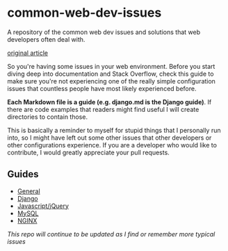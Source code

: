 # common-web-dev-issues
A repository of the common web dev issues and solutions that web developers often deal with.
 
[original article](http://ericsu.me/tech/2016/01/25/common-web-dev-issues.html)

So you're having some issues in your web environment. Before you start diving
deep into documentation and Stack Overflow, check this guide to make sure you're not
experiencing one of the really simple configuration issues that countless people have most likely experienced
before. 

**Each Markdown file is a guide (e.g. django.md is the Django guide)**. If there are code examples that readers might find
useful I will create directories to contain those.

This is basically a reminder to myself for stupid things that I personally run into, so I might have left
out some other issues that other developers or other configurations experience. If you are a developer who would
like to contribute, I would greatly appreciate your pull requests.

## Guides
- [General](guides/general.md)
- [Django](guides/django.md)
- [Javascript/jQuery](guides/javascript.md)
- [MySQL](guides/mysql.md)
- [NGINX](guides/nginx.md)

*This repo will continue to be updated as I find or remember more typical issues*
